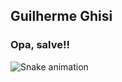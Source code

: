 ## Guilherme Ghisi
### Opa, salve!!
  
 ![Snake animation](https://github.com/Guigghisi/Guigghisi/blob/output/github-contribution-grid-snake.svg)
          
